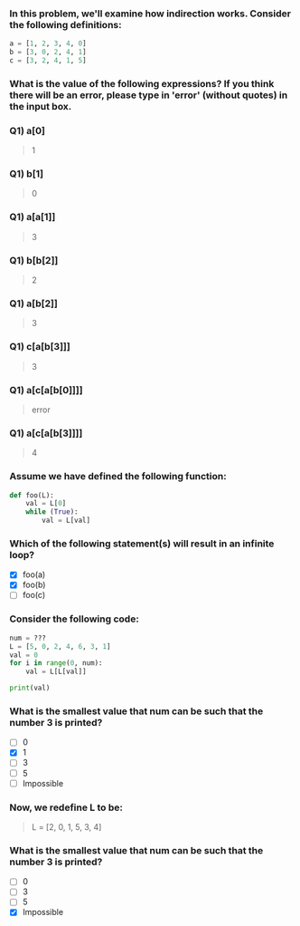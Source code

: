 ### In this problem, we'll examine how indirection works. Consider the following definitions:
```py
a = [1, 2, 3, 4, 0]
b = [3, 0, 2, 4, 1]
c = [3, 2, 4, 1, 5]
```

### What is the value of the following expressions? If you think there will be an error, please type in 'error' (without quotes) in the input box.

### Q1) a[0]
> 1

### Q1) b[1]
> 0

### Q1) a[a[1]]
> 3

### Q1) b[b[2]]
> 2

### Q1) a[b[2]]
> 3

### Q1) c[a[b[3]]]
> 3

### Q1) a[c[a[b[0]]]]
> error

### Q1) a[c[a[b[3]]]]
> 4

### Assume we have defined the following function:
```py
def foo(L):
    val = L[0]
    while (True):
        val = L[val]
```
### Which of the following statement(s) will result in an infinite loop?
- [x] foo(a)
- [x] foo(b)
- [ ] foo(c)

### Consider the following code:

```py
num = ???
L = [5, 0, 2, 4, 6, 3, 1]
val = 0
for i in range(0, num):
    val = L[L[val]]

print(val)
```

### What is the smallest value that num can be such that the number 3 is printed?
- [ ] 0
- [x] 1
- [ ] 3
- [ ] 5
- [ ] Impossible

### Now, we redefine L to be:
> L = [2, 0, 1, 5, 3, 4]
### What is the smallest value that num can be such that the number 3 is printed?
- [ ] 0
- [ ] 3
- [ ] 5
- [x] Impossible